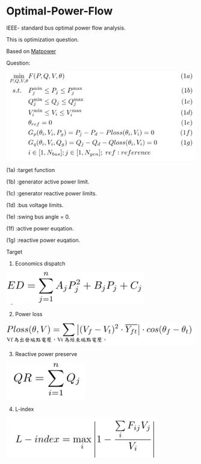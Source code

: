 # Optimal-Power-Flow

IEEE- standard bus optimal power flow analysis. 

This is optimization question.

Based on [Matpower](https://matpower.org/)

Question:

![title](image/OPF_target.jpg)

(1a) :target function

(1b) :generator active power limit.

(1c) :generator reactive power limits.

(1d) :bus voltage limits.

(1e) :swing bus angle = 0.

(1f) :active power euqation.

(1g) :reactive power euqation.

Target 

1. Economics dispatch

![title](image/OPF_ED.jpg)

2. Power loss

![title](image/OPF_Ploss.jpg)

3. Reactive power preserve

![title](image/OPF_Q.jpg)

4. L-index

![title](image/OPF_L.jpg)
